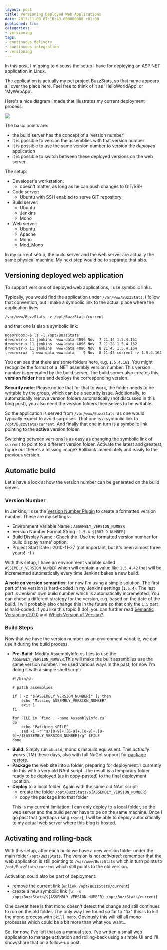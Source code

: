 ```yaml
---
layout: post
title: Versioning Deployed Web Applications
date: 2013-11-09 07:16:43.000000000 +01:00
published: true
categories:
- versioning
tags:
- continuous delivery
- continuous integration
- versioning
---
```


In this post, I'm going to discuss the setup I have for deploying an ASP.NET application in Linux.<!--more-->

The application is actually my pet project BuzzStats, so that name appears all over the place here. Feel free to think of it as 'HelloWorldApp' or 'MyWebApp'.

Here's a nice diagram I made that illustrates my current deployment process:

<img src="{{ site.baseurl }}/assets/2013/drawing.png" />

The basic points are:
<ul>
<li>the build server has the concept of a 'version number'</li>
<li>it is possible to version the assemblies with that version number</li>
<li>it is possible to use the same version number to version the <em>deployed</em> application</li>
<li>it is possible to switch between these deployed versions on the web server</li>
</ul>

The setup:
<ul>
<li>Developer's workstation:
<ul>
<li>doesn't matter, as long as he can push changes to GIT/SSH</li>
</ul>
</li>
<li>Code server:
<ul>
<li>Ubuntu with SSH enabled to serve GIT repository</li>
</ul>
</li>
<li>Build server:
<ul>
<li>Ubuntu</li>
<li>Jenkins</li>
<li>Mono</li>
</ul>
</li>
<li>Web server:
<ul>
<li>Ubuntu</li>
<li>Apache</li>
<li>Mono</li>
<li>Mod_Mono</li>
</ul>
</li>
</ul>

In my current setup, the build server and the web server are actually the same physical machine. My next step would be to separate that also.
<h2>Versioning deployed web application</h2>

To support versions of deployed web applications, I use symbolic links.

Typically, you would find the application under <code>/var/www/BuzzStats</code>. I follow that convention, but I make a symbolic link to the actual place where the application lives.

```
/var/www/BuzzStats -> /opt/BuzzStats/current
```

and that one is also a symbolic link:

```
ngeor@box:~$ ls -l /opt/BuzzStats
drwxrwsr-x 11 jenkins  www-data 4096 Nov  7 21:14 1.5.4.161
drwxrwsr-x 11 jenkins  www-data 4096 Nov  7 21:28 1.5.4.162
drwxrwsr-x 11 jenkins  www-data 4096 Nov  8 21:45 1.5.4.164
lrwxrwxrwx  1 www-data www-data    9 Nov  8 21:45 current -> 1.5.4.164
```

You can see that there are some folders here, e.g. <code>1.5.4.161</code>. You might recognize the format of a .NET assembly version number. This version number is generated by the build server. The build server also creates this <strong>version folder</strong> here and deploys the corresponding version.

<strong>Security note</strong>: Please notice that for that to work, the folder needs to be writable by the group, which can be a security issue. Additionally, to automatically remove version folders automatically (not discussed in this blog post), you also need the version folders themselves to be writable.

So the application is served from <code>/var/www/BuzzStats</code>, as one would typically expect to avoid surprises. That one is a symbolic link to <code>/opt/BuzzStats/current</code>. And finally that one in turn is a symbolic link pointing to the <strong>active</strong> version folder.

Switching between versions is as easy as changing the symbolic link of <code>current</code> to point to a different version folder. Activate the latest and greatest, figure our there's a missing image? Rollback immediately and easily to the previous version.
<h2>Automatic build</h2>

Let's have a look at how the version number can be generated on the build server.
<h3>Version Number</h3>

In Jenkins, I use the <a href="http://wiki.hudson-ci.org/display/HUDSON/Version+Number+Plugin">Version Number Plugin</a> to create a formatted version number. These are my settings:
<ul>
<li>Environment Variable Name : <code>ASSEMBLY_VERSION_NUMBER</code></li>
<li>Version Number Format String : <code>1.5.4.${BUILD_NUMBER}</code></li>
<li>Build Display Name : Check the 'Use the formatted version number for build display name' option.</li>
<li>Project Start Date : 2010-11-27 (not important, but it's been almost three years! :-) )</li>
</ul>

With this setup, I have an environment variable called <code>ASSEMBLY_VERSION_NUMBER</code> which will contain a value like <code>1.5.4.42</code> that will be incremented automatically every time Jenkins bakes a new build.

<strong>A note on version semantics</strong>: for now I'm using a simple solution. The first part of the version is hard-coded in my Jenkins settings (<code>1.5.4</code>). The last part is Jenkins' own build number which is automatically incremented. You can chose a different strategy for the version, e.g. based on the date of the build. I will probably also change this in the future so that only the <code>1.5</code> part is hard-coded. If you like this topic (I do), you can further read <a href="http://semver.org/">Semantic Versioning 2.0.0</a> and <a href="http://haacked.com/archive/2006/09/27/Which_Version_of_Version.aspx">Which Version of Version?</a>.
<h3>Build Steps</h3>

Now that we have the version number as an environment variable, we can use it during the build process.
<ul>
<li><strong>Pre-Build</strong>: Modify AssemblyInfo.cs files to use the <code>ASSEMBLY_VERSION_NUMBER</code>.This will make the built assemblies use the same version number. I've used various ways in the past, for now I'm doing it with a simple shell script:

```
#!/bin/sh

# patch assemblies

if [ -z "${ASSEMBLY_VERSION_NUMBER}" ]; then
    echo "Missing ASSEMBLY_VERSION_NUMBER"
    exit 1
fi

for FILE in `find . -name AssemblyInfo.cs`
do
    echo "Patching $FILE"
    sed -i -r "s/[0-9]+.[0-9]+.[0-9]+.[0-9]+/${ASSEMBLY_VERSION_NUMBER}/g" $FILE
done
```

</li>
<li><strong>Build</strong>: Simply run <code>xbuild</code>, mono's msbuild equivalent. This <em>actually works</em> (TM) these days, also with full NuGet support for <a href="http://docs.nuget.org/docs/reference/package-restore">package restore</a>.</li>
<li><strong>Package</strong> the web site into a folder, preparing for deployment. I currently do this with a very old NAnt script. The result is a temporary folder ready to be deployed (as in copy-pasted) to the final deployment location.</li>
<li><strong>Deploy</strong> to a local folder. Again with the same old NAnt script:
<ul>
<li>create the folder <code>/opt/BuzzStats/${ASSEMBLY_VERSION_NUMBER}</code></li>
<li>copy the package into that folder</li>
</ul>

This is my current limitation: I can only deploy to a local folder, so the web server and the build server have to be on the same machine. Once I go past that (perhaps using <code>rsync</code>), I will be able to deploy automatically to my actual web server where this blog is hosted.</li>
</ul>
<h2>Activating and rolling-back</h2>

With this setup, after each build we have a new version folder under the main folder <code>/opt/BuzzStats</code>. The version is not <em>activated</em>; remember that the web application is still pointing to <code>/var/www/BuzzStats</code> which in turn points to <code>/opt/BuzzStats/current</code> which still points to the old version.

Activation could also be part of deployment:
<ul>
<li>remove the current link (<code>unlink /opt/BuzzStats/current</code>)</li>
<li>create a new symbolic link (<code>ln -s /opt/BuzzStats/${ASSEMBLY_VERSION_NUMBER} /opt/BuzzStats/current</code>)</li>
</ul>

One caveat here is that mono doesn't detect the change and still continues to run on the old folder. The only way I've found so far to "fix" this is to kill the mono process with <code>pkill mono</code>. Obviously this will kill all mono processes which could be a bit more than what you want...

So, for now, I've left that as a manual step. I've written a small web application to manage activation and rolling-back using a simple UI and I'll show/share that on a follow-up post.
